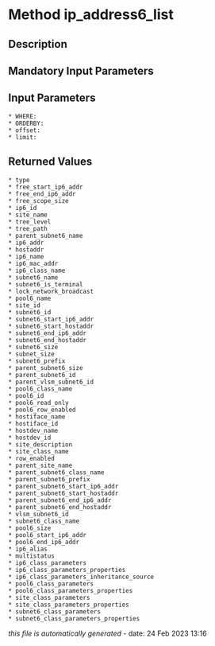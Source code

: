 # Method ip_address6_list

## Description
	

## Mandatory Input Parameters

## Input Parameters
	* WHERE:
	* ORDERBY:
	* offset:
	* limit:

## Returned Values
	* type
	* free_start_ip6_addr
	* free_end_ip6_addr
	* free_scope_size
	* ip6_id
	* site_name
	* tree_level
	* tree_path
	* parent_subnet6_name
	* ip6_addr
	* hostaddr
	* ip6_name
	* ip6_mac_addr
	* ip6_class_name
	* subnet6_name
	* subnet6_is_terminal
	* lock_network_broadcast
	* pool6_name
	* site_id
	* subnet6_id
	* subnet6_start_ip6_addr
	* subnet6_start_hostaddr
	* subnet6_end_ip6_addr
	* subnet6_end_hostaddr
	* subnet6_size
	* subnet_size
	* subnet6_prefix
	* parent_subnet6_size
	* parent_subnet6_id
	* parent_vlsm_subnet6_id
	* pool6_class_name
	* pool6_id
	* pool6_read_only
	* pool6_row_enabled
	* hostiface_name
	* hostiface_id
	* hostdev_name
	* hostdev_id
	* site_description
	* site_class_name
	* row_enabled
	* parent_site_name
	* parent_subnet6_class_name
	* parent_subnet6_prefix
	* parent_subnet6_start_ip6_addr
	* parent_subnet6_start_hostaddr
	* parent_subnet6_end_ip6_addr
	* parent_subnet6_end_hostaddr
	* vlsm_subnet6_id
	* subnet6_class_name
	* pool6_size
	* pool6_start_ip6_addr
	* pool6_end_ip6_addr
	* ip6_alias
	* multistatus
	* ip6_class_parameters
	* ip6_class_parameters_properties
	* ip6_class_parameters_inheritance_source
	* pool6_class_parameters
	* pool6_class_parameters_properties
	* site_class_parameters
	* site_class_parameters_properties
	* subnet6_class_parameters
	* subnet6_class_parameters_properties


*this file is automatically generated* - date: 24 Feb 2023 13:16